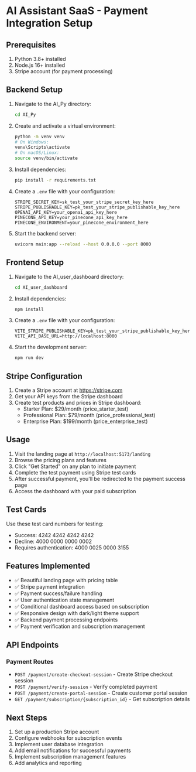 # AI Assistant SaaS - Payment Integration Setup

## Prerequisites

1. Python 3.8+ installed
2. Node.js 16+ installed
3. Stripe account (for payment processing)

## Backend Setup

1. Navigate to the AI_Py directory:
   ```bash
   cd AI_Py
   ```

2. Create and activate a virtual environment:
   ```bash
   python -m venv venv
   # On Windows:
   venv\Scripts\activate
   # On macOS/Linux:
   source venv/bin/activate
   ```

3. Install dependencies:
   ```bash
   pip install -r requirements.txt
   ```

4. Create a `.env` file with your configuration:
   ```env
   STRIPE_SECRET_KEY=sk_test_your_stripe_secret_key_here
   STRIPE_PUBLISHABLE_KEY=pk_test_your_stripe_publishable_key_here
   OPENAI_API_KEY=your_openai_api_key_here
   PINECONE_API_KEY=your_pinecone_api_key_here
   PINECONE_ENVIRONMENT=your_pinecone_environment_here
   ```

5. Start the backend server:
   ```bash
   uvicorn main:app --reload --host 0.0.0.0 --port 8000
   ```

## Frontend Setup

1. Navigate to the AI_user_dashboard directory:
   ```bash
   cd AI_user_dashboard
   ```

2. Install dependencies:
   ```bash
   npm install
   ```

3. Create a `.env` file with your configuration:
   ```env
   VITE_STRIPE_PUBLISHABLE_KEY=pk_test_your_stripe_publishable_key_here
   VITE_API_BASE_URL=http://localhost:8000
   ```

4. Start the development server:
   ```bash
   npm run dev
   ```

## Stripe Configuration

1. Create a Stripe account at https://stripe.com
2. Get your API keys from the Stripe dashboard
3. Create test products and prices in Stripe dashboard:
   - Starter Plan: $29/month (price_starter_test)
   - Professional Plan: $79/month (price_professional_test)
   - Enterprise Plan: $199/month (price_enterprise_test)

## Usage

1. Visit the landing page at `http://localhost:5173/landing`
2. Browse the pricing plans and features
3. Click "Get Started" on any plan to initiate payment
4. Complete the test payment using Stripe test cards
5. After successful payment, you'll be redirected to the payment success page
6. Access the dashboard with your paid subscription

## Test Cards

Use these test card numbers for testing:
- Success: 4242 4242 4242 4242
- Decline: 4000 0000 0000 0002
- Requires authentication: 4000 0025 0000 3155

## Features Implemented

- ✅ Beautiful landing page with pricing table
- ✅ Stripe payment integration
- ✅ Payment success/failure handling
- ✅ User authentication state management
- ✅ Conditional dashboard access based on subscription
- ✅ Responsive design with dark/light theme support
- ✅ Backend payment processing endpoints
- ✅ Payment verification and subscription management

## API Endpoints

### Payment Routes
- `POST /payment/create-checkout-session` - Create Stripe checkout session
- `POST /payment/verify-session` - Verify completed payment
- `POST /payment/create-portal-session` - Create customer portal session
- `GET /payment/subscription/{subscription_id}` - Get subscription details

## Next Steps

1. Set up a production Stripe account
2. Configure webhooks for subscription events
3. Implement user database integration
4. Add email notifications for successful payments
5. Implement subscription management features
6. Add analytics and reporting 